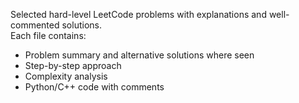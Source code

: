 Selected hard-level LeetCode problems with explanations and well-commented solutions.  
Each file contains:
- Problem summary and alternative solutions where seen  
- Step-by-step approach  
- Complexity analysis  
-  Python/C++ code with comments  
